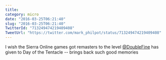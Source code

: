 ```yaml
---
title: 
category: micro
date: "2016-03-25T06:21:40"
slug: "2016-03-25T06:21:40"
TwitterId: "713249474219409408"
TweetUrl: "https://twitter.com/mark_philpot/status/713249474219409408"
---
```


I wish the Sierra Online games got remasters to the level
[@DoubleFine](https://twitter.com/DoubleFine) has given to Day of the Tentacle
-- brings back such good memories
